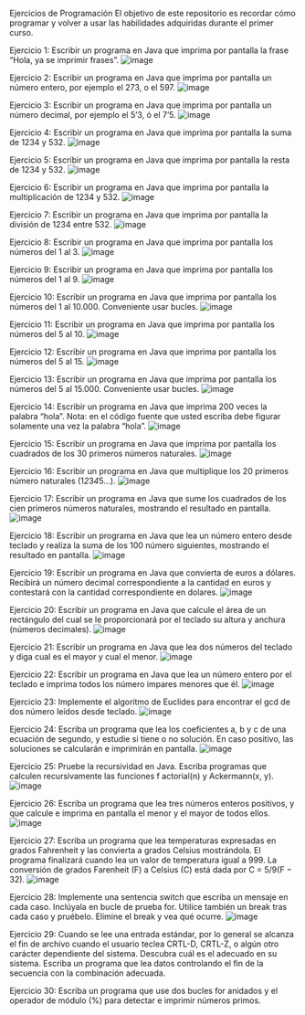Ejercicios de Programación
El objetivo de este repositorio es recordar cómo programar y volver a usar las habilidades adquiridas durante el primer curso.

Ejercicio 1:
Escribir un programa en Java que imprima por pantalla la frase “Hola, ya se
imprimir frases”.
![image](https://github.com/user-attachments/assets/42c43c31-c576-4a6e-b7b4-ce1a8452f31c)

Ejercicio 2:
Escribir un programa en Java que imprima por pantalla un número entero, por
ejemplo el 273, o el 597.
![image](https://github.com/user-attachments/assets/e5d12caa-5b52-4fd9-92fe-7e65c1bd60ca)

Ejercicio 3:
Escribir un programa en Java que imprima por pantalla un número decimal, por
ejemplo el 5’3, ó el 7’5.
![image](https://github.com/user-attachments/assets/e8b6e330-6a04-4c49-a1a9-758a38c8b92b)

Ejercicio 4:
Escribir un programa en Java que imprima por pantalla la suma de 1234 y 532.
![image](https://github.com/user-attachments/assets/3d06cb3a-f600-4ad7-9df2-c19c600f2a16)

Ejercicio 5:
Escribir un programa en Java que imprima por pantalla la resta de 1234 y 532.
![image](https://github.com/user-attachments/assets/4040ab5c-3428-461e-aa61-07e5f8c4a17f)

Ejercicio 6:
Escribir un programa en Java que imprima por pantalla la multiplicación de 1234 y
532.
![image](https://github.com/user-attachments/assets/d0b074b2-b0e1-4630-8b50-547c214b527d)

Ejercicio 7:
Escribir un programa en Java que imprima por pantalla la división de 1234 entre
532.
![image](https://github.com/user-attachments/assets/b9ffdd75-090a-49a1-b2d8-01357ba19b38)

Ejercicio 8:
Escribir un programa en Java que imprima por pantalla los números del 1 al 3.
![image](https://github.com/user-attachments/assets/f31479b1-56cd-4d6e-a6ff-991e71315998)


Ejercicio 9:
Escribir un programa en Java que imprima por pantalla los números del 1 al 9.
![image](https://github.com/user-attachments/assets/d295c2b1-8c43-47d8-ac0a-fba64834f132)

Ejercicio 10:
Escribir un programa en Java que imprima por pantalla los números del 1 al 10.000.
Conveniente usar bucles.
![image](https://github.com/user-attachments/assets/736a8bbc-fc02-4bbb-8c3a-5b0f9533e912)

Ejercicio 11:
Escribir un programa en Java que imprima por pantalla los números del 5 al 10.
![image](https://github.com/user-attachments/assets/dded5333-a017-4e33-ad79-8fdcebd7bec5)

Ejercicio 12:
Escribir un programa en Java que imprima por pantalla los números del 5 al 15.
![image](https://github.com/user-attachments/assets/8f75c977-e22a-4c70-b25b-be8edd0a1428)

Ejercicio 13:
Escribir un programa en Java que imprima por pantalla los números del 5 al 15.000.
Conveniente usar bucles.
![image](https://github.com/user-attachments/assets/512b5daf-9e3b-4dda-8d81-04bd67e6885d)

Ejercicio 14:
Escribir un programa en Java que imprima 200 veces la palabra “hola”. Nota: en el
código fuente que usted escriba debe figurar solamente una vez la palabra “hola”.
![image](https://github.com/user-attachments/assets/ff6550f8-edd2-4ddf-a571-023b1f9a418e)

Ejercicio 15:
Escribir un programa en Java que imprima por pantalla los cuadrados de los 30
primeros números naturales.
![image](https://github.com/user-attachments/assets/6c0b6ff5-f5fc-45c2-a2f0-21e577a45ae0)

Ejercicio 16:
Escribir un programa en Java que multiplique los 20 primeros número naturales
(1*2*3*4*5...).
![image](https://github.com/user-attachments/assets/94129ffc-dd9b-44c1-a434-7beec13f580a)

Ejercicio 17:
Escribir un programa en Java que sume los cuadrados de los cien primeros números
naturales, mostrando el resultado en pantalla.
![image](https://github.com/user-attachments/assets/604852f5-e892-45c4-b534-c60001f23fd7)

Ejercicio 18:
Escribir un programa en Java que lea un número entero desde teclado y realiza la
suma de los 100 número siguientes, mostrando el resultado en pantalla.
![image](https://github.com/user-attachments/assets/a6ff793b-56d0-4b51-8bf5-fab363d8d12d)

Ejercicio 19:
Escribir un programa en Java que convierta de euros a dólares. Recibirá un número
decimal correspondiente a la cantidad en euros y contestará con la cantidad
correspondiente en dolares.
![image](https://github.com/user-attachments/assets/6595aaaa-307b-416c-a30a-7cd846c62ccc)

Ejercicio 20:
Escribir un programa en Java que calcule el área de un rectángulo del cual se le
proporcionará por el teclado su altura y anchura (números decimales).
![image](https://github.com/user-attachments/assets/b8a2210e-561d-44ec-8265-377587248722)

Ejercicio 21:
Escribir un programa en Java que lea dos números del teclado y diga cual es el
mayor y cual el menor.
![image](https://github.com/user-attachments/assets/165792c1-cd2b-45db-91cb-46ba821b3303)

Ejercicio 22:
Escribir un programa en Java que lea un número entero por el teclado e imprima
todos los número impares menores que él.
![image](https://github.com/user-attachments/assets/74ab21c1-0006-4f6d-a6da-d42e387525b7)

Ejercicio 23:
Implemente el algoritmo de Euclides para encontrar el gcd de dos número leídos
desde teclado.
![image](https://github.com/user-attachments/assets/83c0af84-fe3d-4beb-bc46-c11644d263d7)

Ejercicio 24:
Escriba un programa que lea los coeficientes a, b y c de una ecuación de segundo, y
estudie si tiene o no solución. En caso positivo, las soluciones se calcularán e
imprimirán en pantalla.
![image](https://github.com/user-attachments/assets/0a88aeea-7106-48e6-b2fd-c7595276a6e9)


Ejercicio 25:
Pruebe la recursividad en Java. Escriba programas que calculen recursivamente las
funciones f actorial(n) y Ackermann(x, y).
![image](https://github.com/user-attachments/assets/f6c70e88-9e16-4e56-a04e-37416dcdd992)


Ejercicio 26:
Escriba un programa que lea tres números enteros positivos, y que calcule e imprima
en pantalla el menor y el mayor de todos ellos.
![image](https://github.com/user-attachments/assets/57ad3b65-bc5f-4619-81df-61ad3a5a574a)


Ejercicio 27:
Escriba un programa que lea temperaturas expresadas en grados Fahrenheit y las
convierta a grados Celsius mostrándola. El programa finalizará cuando lea un valor
de temperatura igual a 999. La conversión de grados Farenheit (F) a Celsius (C) está
dada por C = 5/9(F − 32).
![image](https://github.com/user-attachments/assets/2f1086cb-1592-4674-bca5-924903459a63)


Ejercicio 28:
Implemente una sentencia switch que escriba un mensaje en cada caso. Inclúyala en
bucle de prueba for. Utilice también un break tras cada caso y pruébelo. Elimine el
break y vea qué ocurre.
![image](https://github.com/user-attachments/assets/06f0e646-dfe7-407a-a87c-b97b3927b88e)


Ejercicio 29:
Cuando se lee una entrada estándar, por lo general se alcanza el fin de archivo
cuando el usuario teclea CRTL-D, CRTL-Z, o algún otro carácter dependiente del
sistema. Descubra cuál es el adecuado en su sistema. Escriba un programa que lea
datos controlando el fin de la secuencia con la combinación adecuada.


Ejercicio 30:
Escriba un programa que use dos bucles for anidados y el operador de módulo (%)
para detectar e imprimir números primos.

